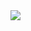 <img src="https://capsule-render.vercel.app/api?type=venom&color=A3DCBE&height=300&section=header&text=YuJeong%20Kim&fontSize=90" />
